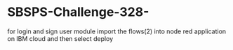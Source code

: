 # SBSPS-Challenge-328-
for login and sign user module
import the flows(2) into node red application on IBM cloud and then select deploy
